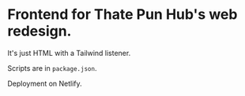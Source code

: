 # Frontend for Thate Pun Hub's web redesign.

It's just HTML with a Tailwind listener.

Scripts are in `package.json`.

Deployment on Netlify.